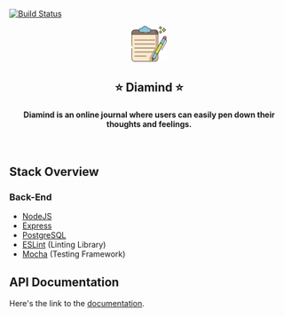 [![Build Status](https://travis-ci.com/ShowBaba/Diamind-api.svg?branch=main)](https://travis-ci.com/ShowBaba/Diamind-api)

<a href="" target="_blank"><p align="center">
  <img src="public/images/write_64.png" alt="MyDiary App logo">
</p></a>
<h2 align="center">⭐ Diamind ⭐</h2>
<h4 align="center">Diamind is an online journal where users can easily pen down their thoughts and feelings.</h4>
<br>

## Stack Overview

### Back-End

- [NodeJS](https://nodejs.org/en/)
- [Express](https://expressjs.com/)
- [PostgreSQL](https://www.postgresql.org/)
- [ESLint](https://eslint.org/) (Linting Library)
- [Mocha](https://mochajs.org/) (Testing Framework)


## API Documentation
Here's the link to the [documentation](http://bit.ly/mydiaryapidoc).


